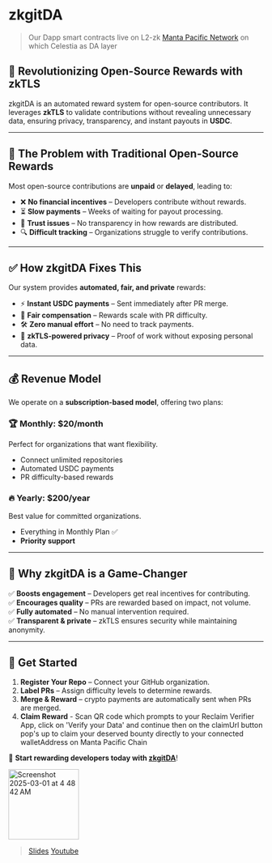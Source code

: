 # zkgitDA
> Our Dapp smart contracts live on L2-zk [Manta Pacific Network](https://chainlist.org/chain/169) on which Celestia as DA layer 
## 🚀 Revolutionizing Open-Source Rewards with zkTLS

zkgitDA is an automated reward system for open-source contributors. It leverages **zkTLS** to validate contributions without revealing unnecessary data, ensuring privacy, transparency, and instant payouts in **USDC**.

---

## 🔴 The Problem with Traditional Open-Source Rewards

Most open-source contributions are **unpaid** or **delayed**, leading to:
- ❌ **No financial incentives** – Developers contribute without rewards.
- ⏳ **Slow payments** – Weeks of waiting for payout processing.
- 🛑 **Trust issues** – No transparency in how rewards are distributed.
- 🔍 **Difficult tracking** – Organizations struggle to verify contributions.

---

## ✅ How zkgitDA Fixes This

Our system provides **automated, fair, and private** rewards:
- ⚡ **Instant USDC payments** – Sent immediately after PR merge.
- 🎯 **Fair compensation** – Rewards scale with PR difficulty.
- 🛠️ **Zero manual effort** – No need to track payments.
- 🔐 **zkTLS-powered privacy** – Proof of work without exposing personal data.

---

## 💰 Revenue Model

We operate on a **subscription-based model**, offering two plans:

### 🏆 Monthly: **$20/month**  
Perfect for organizations that want flexibility.

- Connect unlimited repositories
- Automated USDC payments
- PR difficulty-based rewards

### 🔥 Yearly: **$200/year**  
Best value for committed organizations.

- Everything in Monthly Plan ✅
- **Priority support**

---

## 🎯 Why zkgitDA is a Game-Changer

✅ **Boosts engagement** – Developers get real incentives for contributing.  
✅ **Encourages quality** – PRs are rewarded based on impact, not volume.  
✅ **Fully automated** – No manual intervention required.  
✅ **Transparent & private** – zkTLS ensures security while maintaining anonymity.  

---

## 🔗 Get Started

1. **Register Your Repo** – Connect your GitHub organization.
2. **Label PRs** – Assign difficulty levels to determine rewards.
3. **Merge & Reward** – crypto payments are automatically sent when PRs are merged.
4. **Claim Reward** - Scan QR code which prompts to your Reclaim Verifier App, click on 'Verify your Data' and continue then on the claimUrl button pop's up to claim your deserved bounty directly to your connected walletAddress on Manta Pacific Chain

🚀 **Start rewarding developers today with [zkgitDA](#)**!

<img width="139" alt="Screenshot 2025-03-01 at 4 48 42 AM" src="https://github.com/user-attachments/assets/8fb3232e-4ca6-4601-bdb6-9338324bd673" />

> [Slides](https://www.canva.com/design/DAGgbbBKjPc/uSUkzHe2Nm294Xu49RDUDw/edit?utm_content=DAGgbbBKjPc&utm_campaign=designshare&utm_medium=link2&utm_source=sharebutton)
> [Youtube](https://youtu.be/nKxKIivx1Gs)
